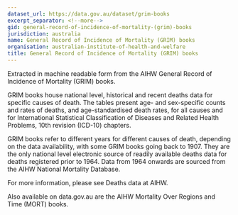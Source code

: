 ```yaml
---
dataset_url: https://data.gov.au/dataset/grim-books
excerpt_separator: <!--more-->
gid: general-record-of-incidence-of-mortality-(grim)-books
jurisdiction: australia
name: General Record of Incidence of Mortality (GRIM) books
organisation: australian-institute-of-health-and-welfare
title: General Record of Incidence of Mortality (GRIM) books
---
```


Extracted in machine readable form from the AIHW General Record of Incidence of Mortality (GRIM) books.

<!--more-->

GRIM books house national level, historical and recent deaths data for specific causes of death. The tables present age- and sex-specific counts and rates of deaths, and age-standardised death rates, for all causes and for International Statistical Classification of Diseases and Related Health Problems, 10th revision (ICD-10) chapters.

GRIM books refer to different years for different causes of death, depending on the data availability, with some GRIM books going back to 1907. They are the only national level electronic source of readily available deaths data for deaths registered prior to 1964. Data from 1964 onwards are sourced from the AIHW National Mortality Database.

For more information, please see Deaths data at AIHW.

Also available on data.gov.au are the AIHW Mortality Over Regions and Time (MORT) books.